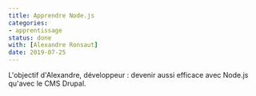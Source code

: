 ```yaml
---
title: Apprendre Node.js
categories:
- apprentissage
status: done
with: [Alexandre Ronsaut]
date: 2019-07-25
---
```


L'objectif d'Alexandre, développeur : devenir aussi efficace avec Node.js
qu'avec le CMS Drupal.

<!--more-->
